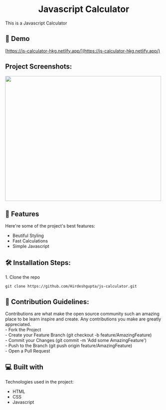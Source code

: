 <h1 align="center" id="title">Javascript Calculator</h1>

<p id="description">This is a Javascript Calculator</p>

<h2>🚀 Demo</h2>

[https://js-calculator-hkg.netlify.app/](https://js-calculator-hkg.netlify.app/)

<h2>Project Screenshots:</h2>

<img src="https://drive.google.com/uc?id=1H0to5lNaWuZSqG4VgKevcVz-4zrmnofX" width="500" height="400/">


  
  
<h2>🧐 Features</h2>

Here're some of the project's best features:

*   Beutiful Styling 
*   Fast Calculations
*   Simple Javascript

<h2>🛠️ Installation Steps:</h2>

<p>1. Clone the repo</p>

```
git clone https://github.com/Hirdeshgupta/js-calculator.git
```


<h2>🍰 Contribution Guidelines:</h2>

Contributions are what make the open source community such an amazing place to be learn inspire and create. Any contributions you make are greatly appreciated.  
\- Fork the Project  
\- Create your Feature Branch (git checkout -b feature/AmazingFeature)  
\- Commit your Changes (git commit -m 'Add some AmazingFeature')  
\- Push to the Branch (git push origin feature/AmazingFeature)  
\- Open a Pull Request

  
  
<h2>💻 Built with</h2>

Technologies used in the project:

*   HTML
*   CSS
*   Javascript
